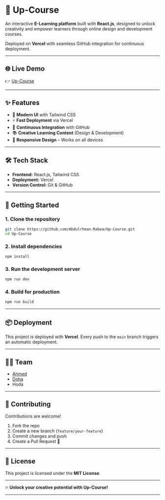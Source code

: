 
# 🚀 Up-Course

An interactive **E-Learning platform** built with **React.js**, designed to unlock creativity and empower learners through online design and development courses.

Deployed on **Vercel** with seamless GitHub integration for continuous deployment.

---

## 🌐 Live Demo

👉 [Up-Course](https://up-course-1.vercel.app/)

---

## ✨ Features

* 🎨 **Modern UI** with Tailwind CSS
* ⚡ **Fast Deployment** via Vercel
* 🔄 **Continuous Integration** with GitHub
* 📚 **Creative Learning Content** (Design & Development)
* 📱 **Responsive Design** – Works on all devices

---

## 🛠️ Tech Stack

* **Frontend:** React.js, Tailwind CSS
* **Deployment:** Vercel
* **Version Control:** Git & GitHub

---

## 🚀 Getting Started

### 1. Clone the repository

```bash
git clone https://github.com/Abdulrhman-Rabea/Up-Course.git
cd Up-Course
```

### 2. Install dependencies

```bash
npm install
```

### 3. Run the development server

```bash
npm run dev
```

### 4. Build for production

```bash
npm run build
```

---

## 📦 Deployment

This project is deployed with **Vercel**. Every push to the `main` branch triggers an automatic deployment.

---

## 👨‍💻 Team

* [Ahmed](https://github.com/ahmedshaban-blip)
* [Doha](https://github.com/Doha-AboElkasem)
* Hoda

---

## 🤝 Contributing

Contributions are welcome!

1. Fork the repo
2. Create a new branch (`feature/your-feature`)
3. Commit changes and push
4. Create a Pull Request 🎉

---

## 📜 License

This project is licensed under the **MIT License**.

---

🔥 **Unlock your creative potential with Up-Course!**

---
